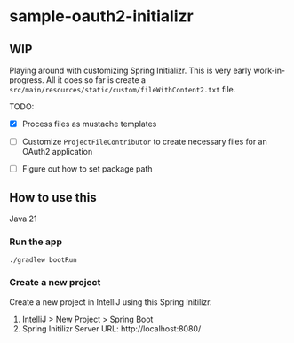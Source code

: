 # sample-oauth2-initializr

## WIP

Playing around with customizing Spring Initializr. This is very early work-in-progress.
All it does so far is create a `src/main/resources/static/custom/fileWithContent2.txt` file.

TODO:
 - [x] Process files as mustache templates
 - [ ] Customize `ProjectFileContributor` to create necessary files for an OAuth2 application
 - [ ] Figure out how to set package path


## How to use this

Java 21

### Run the app

```
./gradlew bootRun
```

### Create a new project

Create a new project in IntelliJ using this Spring Initilizr.
1. IntelliJ > New Project > Spring Boot
2. Spring Initilizr Server URL: http://localhost:8080/

